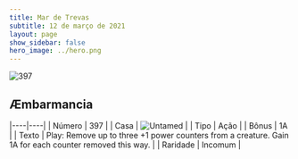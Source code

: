 ```yaml
---
title: Mar de Trevas
subtitle: 12 de março de 2021
layout: page
show_sidebar: false
hero_image: ../hero.png
---
```


![397](https://cdn.keyforgegame.com/media/card_front/pt/496_397_W5HQF9FFJF73_pt.png)

## Æmbarmancia

|----|----|
| Número | 397 |
| Casa | ![Untamed](https://archonarcana.com/images/thumb/b/bd/Untamed.png/22px-Untamed.png "Indomados") |
| Tipo | Ação |
| Bônus | 1A |
| Texto | Play: Remove up to three +1 power counters from a creature. Gain 1A for each counter removed this way. |
| Raridade | Incomum |

